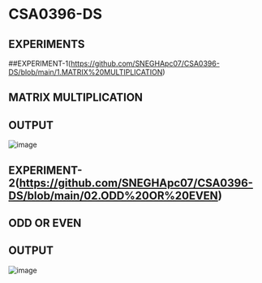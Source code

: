 # CSA0396-DS
## EXPERIMENTS

##EXPERIMENT-1(https://github.com/SNEGHApc07/CSA0396-DS/blob/main/1.MATRIX%20MULTIPLICATION)
## MATRIX MULTIPLICATION
## OUTPUT
![image](https://user-images.githubusercontent.com/112924718/211970405-6d8bf806-3154-4fe1-9597-ba86daa7c047.png)
## EXPERIMENT-2(https://github.com/SNEGHApc07/CSA0396-DS/blob/main/02.ODD%20OR%20EVEN)
## ODD OR EVEN 
## OUTPUT
![image](https://user-images.githubusercontent.com/112924718/211971361-8d76a925-8f7a-4c53-b531-b5401ac6a410.png)
